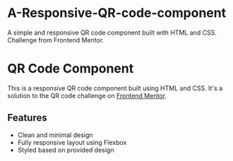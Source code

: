 # A-Responsive-QR-code-component
A simple and responsive QR code component built with HTML and CSS. Challenge from Frontend Mentor.
# QR Code Component

This is a responsive QR code component built using HTML and CSS. It's a solution to the QR code challenge on [Frontend Mentor](https://www.frontendmentor.io).

## Features
- Clean and minimal design
- Fully responsive layout using Flexbox
- Styled based on provided design

